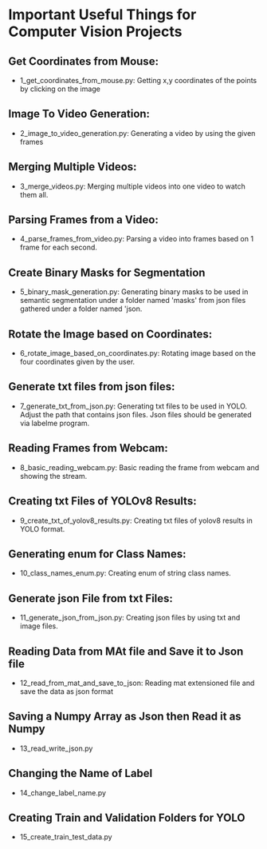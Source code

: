 # Important Useful Things for Computer Vision Projects
## Get Coordinates from Mouse:
* 1_get_coordinates_from_mouse.py: Getting x,y coordinates of the points by clicking on the image
## Image To Video Generation:
* 2_image_to_video_generation.py: Generating a video by using the given frames
## Merging Multiple Videos:
* 3_merge_videos.py: Merging multiple videos into one video to watch them all.
## Parsing Frames from a Video:
* 4_parse_frames_from_video.py: Parsing a video into frames based on 1 frame for each second.
## Create Binary Masks for Segmentation
* 5_binary_mask_generation.py: Generating binary masks to be used in semantic segmentation under a folder named 'masks' from json files gathered under a folder named 'json.
## Rotate the Image based on Coordinates:
* 6_rotate_image_based_on_coordinates.py: Rotating image based on the four coordinates given by the user.
## Generate txt files from json files:
* 7_generate_txt_from_json.py: Generating txt files to be used in YOLO. Adjust the path that contains json files. Json files should be generated via labelme program.
## Reading Frames from Webcam:
* 8_basic_reading_webcam.py: Basic reading the frame from webcam and showing the stream.
## Creating txt Files of YOLOv8 Results:
* 9_create_txt_of_yolov8_results.py: Creating txt files of yolov8 results in YOLO format.
## Generating enum for Class Names: 
* 10_class_names_enum.py: Creating enum of string class names.
## Generate json File from txt Files:  
* 11_generate_json_from_json.py: Creating json files by using txt and image files.
## Reading Data from MAt file and Save it to Json file
* 12_read_from_mat_and_save_to_json: Reading mat extensioned file and save the data as json format
## Saving a Numpy Array as Json then Read it as Numpy
* 13_read_write_json.py
## Changing the Name of Label
* 14_change_label_name.py
## Creating Train and Validation Folders for YOLO
* 15_create_train_test_data.py

